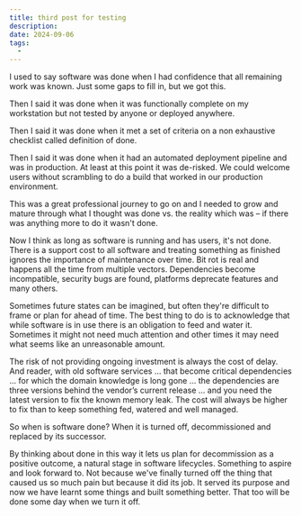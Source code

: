 ```yaml
---
title: third post for testing
description:
date: 2024-09-06
tags:
  -
---
```

I used to say software was done when I had confidence that all remaining work was known. Just some gaps to fill in, but we got this.

Then I said it was done when it was functionally complete on my workstation but not tested by anyone or deployed anywhere.

Then I said it was done when it met a set of criteria on a non exhaustive checklist called definition of done.

Then I said it was done when it had an automated deployment pipeline and was in production. At least at this point it was de-risked. We could welcome users without scrambling to do a build that worked in our production environment.

This was a great professional journey to go on and I needed to grow and mature through what I thought was done vs. the reality which was – if there was anything more to do it wasn't done.

Now I think as long as software is running and has users, it's not done. There is a support cost to all software and treating something as finished ignores the importance of maintenance over time. Bit rot is real and happens all the time from multiple vectors. Dependencies become incompatible, security bugs are found, platforms deprecate features and many others.

Sometimes future states can be imagined, but often they're difficult to frame or plan for ahead of time. The best thing to do is to acknowledge that while software is in use there is an obligation to feed and water it. Sometimes it might not need much attention and other times it may need what seems like an unreasonable amount.

The risk of not providing ongoing investment is always the cost of delay. And reader, with old software services ... that become critical dependencies ... for which the domain knowledge is long gone ... the dependencies are three versions behind the vendor’s current release ... and you need the latest version to fix the known memory leak. The cost will always be higher to fix than to keep something fed, watered and well managed.

So when is software done? When it is turned off, decommissioned and replaced by its successor.

By thinking about done in this way it lets us plan for decommission as a positive outcome, a natural stage in software lifecycles. Something to aspire and look forward to. Not because we've finally turned off the thing that caused us so much pain but because it did its job. It served its purpose and now we have learnt some things and built something better. That too will be done some day when we turn it off.
